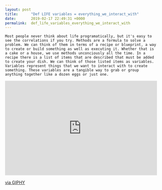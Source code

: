 ```yaml
---
layout: post
title:      "Def LIFE variables = everything_we_interact_with"
date:       2019-02-17 22:49:31 +0000
permalink:  def_life_variables_everything_we_interact_with
---
```



    Most people never think about life programatically, but it's easy to see the correlations if you try. Methods are a formula to solve a problem. We can think of them in terms of a recipe or blueprint, a way to create or build something as well as executing it. Whether that is a cake or a house, we use methods unconciously all the time. In a recipe there is a list of items that are described that must be added to create your dish. We can think of those listed items as variables. Variables represent things that we want to interact with to create something. These variables are a tangible way to grab or group anything together like a dozen eggs or just one. 


<div style="width:100%;height:0;padding-bottom:62%;position:relative;"><iframe src="https://giphy.com/embed/fNqXQmBR3aYLK" width="100%" height="100%" style="position:absolute" frameBorder="0" class="giphy-embed" allowFullScreen></iframe></div><p><a href="https://giphy.com/gifs/mr-robot-mrrobotedit-fNqXQmBR3aYLK">via GIPHY</a></p>

